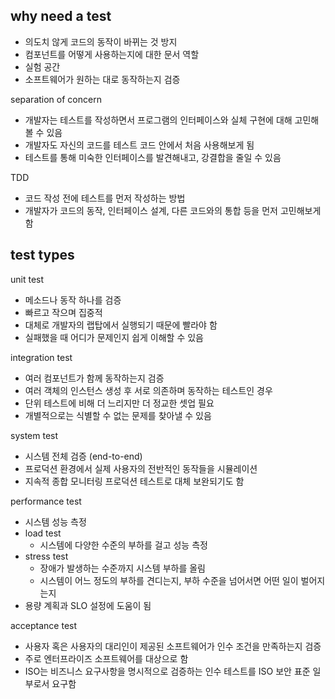 ## why need a test

- 의도치 않게 코드의 동작이 바뀌는 것 방지
- 컴포넌트를 어떻게 사용하는지에 대한 문서 역할
- 실험 공간
- 소프트웨어가 원하는 대로 동작하는지 검증

separation of concern

- 개발자는 테스트를 작성하면서 프로그램의 인터페이스와 실체 구현에 대해 고민해볼 수 있음
- 개발자도 자신의 코드를 테스트 코드 안에서 처음 사용해보게 됨
- 테스트를 통해 미숙한 인터페이스를 발견해내고, 강결합을 줄일 수 있음

TDD

- 코드 작성 전에 테스트를 먼저 작성하는 방법
- 개발자가 코드의 동작, 인터페이스 설계, 다른 코드와의 통합 등을 먼저 고민해보게 함

## test types

unit test

- 메소드나 동작 하나를 검증
- 빠르고 작으며 집중적
- 대체로 개발자의 랩탑에서 실행되기 때문에 빨라야 함
- 실패했을 때 어디가 문제인지 쉽게 이해할 수 있음

integration test

- 여러 컴포넌트가 함께 동작하는지 검증
- 여러 객체의 인스턴스 생성 후 서로 의존하며 동작하는 테스트인 경우
- 단위 테스트에 비해 더 느리지만 더 정교한 셋업 필요
- 개별적으로는 식별할 수 없는 문제를 찾아낼 수 있음

system test

- 시스템 전체 검증 (end-to-end)
- 프로덕션 환경에서 실제 사용자의 전반적인 동작들을 시뮬레이션
- 지속적 종합 모니터링 프로덕션 테스트로 대체 보완되기도 함

performance test

- 시스템 성능 측정
- load test
  - 시스템에 다양한 수준의 부하를 걸고 성능 측정
- stress test
  - 장애가 발생하는 수준까지 시스템 부하를 올림
  - 시스템이 어느 정도의 부하를 견디는지, 부하 수준을 넘어서면 어떤 일이 벌어지는지
- 용량 계획과 SLO 설정에 도움이 됨

acceptance test

- 사용자 혹은 사용자의 대리인이 제공된 소프트웨어가 인수 조건을 만족하는지 검증
- 주로 엔터프라이즈 소프트웨어를 대상으로 함
- ISO는 비즈니스 요구사항을 명시적으로 검증하는 인수 테스트를 ISO 보안 표준 일부로서 요구함
